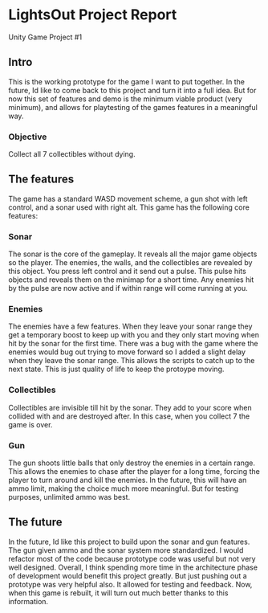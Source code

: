 # LightsOut Project Report
Unity Game Project #1
## Intro

This is the working prototype for the game I want to put together. In the future, Id like to come back to this project and turn it into a full idea. But for now this set of features and demo is the minimum viable product (very minimum), and allows for playtesting of the games features in a meaningful way.

### Objective
Collect all 7 collectibles without dying.

## The features

The game has a standard WASD movement scheme, a gun shot with left control, and a sonar used with right alt.
This game has the following core features:

### Sonar

The sonar is the core of the gameplay. It reveals all the major game objects so the player. The enemies, the walls, and the collectibles are revealed by this object. You press left control and it send out a pulse. This pulse hits objects and reveals them on the minimap for a short time. Any enemies hit by the pulse are now active and if within range will come running at you. 

### Enemies

The enemies have a few features. When they leave your sonar range they get a temporary boost to keep up with you and they only start moving when hit by the sonar for the first time. There was a bug with the game where the enemies would bug out trying to move forward so I added a slight delay when they leave the sonar range. This allows the scripts to catch up to the next state. This is just quality of life to keep the protoype moving.

### Collectibles

Collectibles are invisible till hit by the sonar. They add to your score when collided with and are destroyed after. In this case, when you collect 7 the game is over.

### Gun

The gun shoots little balls that only destroy the enemies in a certain range. This allows the enemies to chase after the player for a long time, forcing the player to turn around and kill the enemies. In the future, this will have an ammo limit, making the choice much more meaningful. But for testing purposes, unlimited ammo was best.

## The future

In the future, Id like this project to build upon the sonar and gun features. The gun given ammo and the sonar system more standardized.
I would refactor most of the code because prototype code was useful but not very well designed. Overall, I think spending more time in the architecture phase of development would benefit this project greatly. But just pushing out a prototype was very helpful also. It allowed for testing and feedback. Now, when this game is rebuilt, it will turn out much better thanks to this information.
